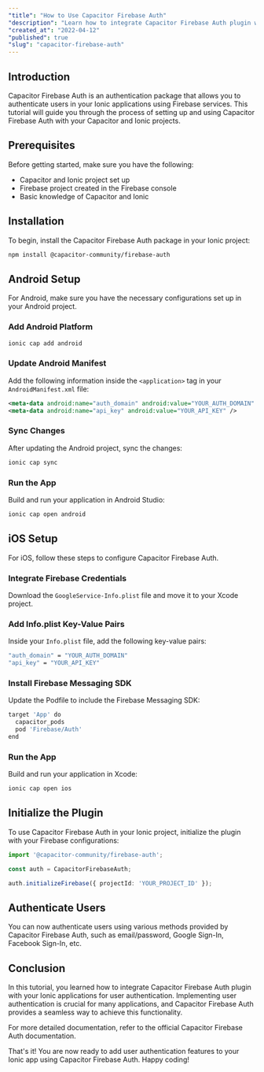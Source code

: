 ```yaml
---
"title": "How to Use Capacitor Firebase Auth"
"description": "Learn how to integrate Capacitor Firebase Auth plugin with Ionic apps for user authentication."
"created_at": "2022-04-12"
"published": true
"slug": "capacitor-firebase-auth"
---
```


## Introduction
Capacitor Firebase Auth is an authentication package that allows you to authenticate users in your Ionic applications using Firebase services. This tutorial will guide you through the process of setting up and using Capacitor Firebase Auth with your Capacitor and Ionic projects.

## Prerequisites
Before getting started, make sure you have the following:
- Capacitor and Ionic project set up
- Firebase project created in the Firebase console
- Basic knowledge of Capacitor and Ionic

## Installation
To begin, install the Capacitor Firebase Auth package in your Ionic project:
```bash
npm install @capacitor-community/firebase-auth
```

## Android Setup
For Android, make sure you have the necessary configurations set up in your Android project.

### Add Android Platform
```bash
ionic cap add android
```

### Update Android Manifest
Add the following information inside the `<application>` tag in your `AndroidManifest.xml` file:
```xml
<meta-data android:name="auth_domain" android:value="YOUR_AUTH_DOMAIN" />
<meta-data android:name="api_key" android:value="YOUR_API_KEY" />
```

### Sync Changes
After updating the Android project, sync the changes:
```bash
ionic cap sync
```

### Run the App
Build and run your application in Android Studio:
```bash
ionic cap open android
```

## iOS Setup
For iOS, follow these steps to configure Capacitor Firebase Auth.

### Integrate Firebase Credentials
Download the `GoogleService-Info.plist` file and move it to your Xcode project.

### Add Info.plist Key-Value Pairs
Inside your `Info.plist` file, add the following key-value pairs:
```bash
"auth_domain" = "YOUR_AUTH_DOMAIN"
"api_key" = "YOUR_API_KEY"
```

### Install Firebase Messaging SDK
Update the Podfile to include the Firebase Messaging SDK:
```bash
target 'App' do
  capacitor_pods
  pod 'Firebase/Auth'
end
```

### Run the App
Build and run your application in Xcode:
```bash
ionic cap open ios
```

## Initialize the Plugin
To use Capacitor Firebase Auth in your Ionic project, initialize the plugin with your Firebase configurations:
```typescript
import '@capacitor-community/firebase-auth';

const auth = CapacitorFirebaseAuth;

auth.initializeFirebase({ projectId: 'YOUR_PROJECT_ID' });
```

## Authenticate Users
You can now authenticate users using various methods provided by Capacitor Firebase Auth, such as email/password, Google Sign-In, Facebook Sign-In, etc.

## Conclusion
In this tutorial, you learned how to integrate Capacitor Firebase Auth plugin with your Ionic applications for user authentication. Implementing user authentication is crucial for many applications, and Capacitor Firebase Auth provides a seamless way to achieve this functionality.

For more detailed documentation, refer to the official Capacitor Firebase Auth documentation.

That's it! You are now ready to add user authentication features to your Ionic app using Capacitor Firebase Auth. Happy coding!
